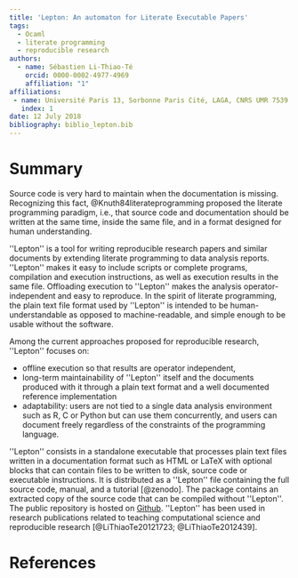 ```yaml
---
title: 'Lepton: An automaton for Literate Executable Papers'
tags:
  - Ocaml
  - literate programming
  - reproducible research
authors:
  - name: Sébastien Li-Thiao-Té
    orcid: 0000-0002-4977-4969
    affiliation: "1" 
affiliations:
 - name: Université Paris 13, Sorbonne Paris Cité, LAGA, CNRS UMR 7539
   index: 1
date: 12 July 2018
bibliography: biblio_lepton.bib
---
```


# Summary

Source code is very hard to maintain when the documentation is missing. Recognizing
this fact, @Knuth84literateprogramming proposed the literate programming
paradigm, i.e., that source code and documentation should be written at the
same time, inside the same file, and in a format designed for human understanding.

''Lepton'' is a tool for writing reproducible research papers and similar documents
by extending literate programming to data analysis reports. ''Lepton'' makes it easy to include
scripts or complete programs, compilation and execution instructions,
as well as execution results in the same file. Offloading execution to ''Lepton'' makes
the analysis operator-independent and easy to reproduce. In the spirit of literate programming,
the plain text file format used by ''Lepton'' is intended to be human-understandable
as opposed to machine-readable, and simple enough to be usable without the software.

Among the current approaches proposed for reproducible research, ''Lepton'' focuses on:

- offline execution so that results are operator independent,
- long-term maintainability of ''Lepton'' itself and the documents produced with it
through a plain text format and a well documented reference implementation
- adaptability: users are not tied to a single data analysis environment such as R, C or
Python but can use them concurrently, and users can document freely regardless of
the constraints of the programming language.

''Lepton'' consists in a standalone executable that processes plain text files
written in a documentation format such as HTML or LaTeX with optional blocks that
can contain files to be written to disk, source code or executable instructions.
It is distributed as a ''Lepton'' file containing the full source code, manual, and a tutorial [@zenodo].
The package contains an extracted copy of the source code that can be compiled without ''Lepton''.
The public repository is hosted on [Github](https://github.com/slithiaote/lepton).
''Lepton'' has been used in research publications related to teaching computational science and reproducible research [@LiThiaoTe20121723; @LiThiaoTe2012439].

# References

